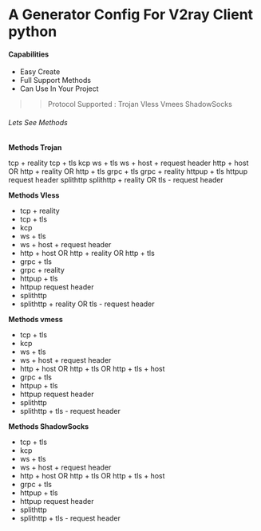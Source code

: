 # A Generator Config For V2ray Client python

#### Capabilities
- Easy Create 
- Full Support Methods
- Can Use In Your Project 


>> Protocol Supported : Trojan Vless Vmees ShadowSocks 

###### Lets See Methods

**Methods Trojan** 

tcp + reality
tcp + tls
kcp 
ws + tls
ws + host + request header
http + host OR http + reality OR http + tls
grpc + tls 
grpc + reality
httpup + tls
httpup request header
splithttp 
splithttp + reality OR tls - request header

**Methods Vless** 

- tcp + reality
- tcp + tls
- kcp 
- ws + tls
- ws + host + request header
- http + host OR http + reality OR http + tls
- grpc + tls 
- grpc + reality
- httpup + tls
- httpup request header
- splithttp 
- splithttp + reality OR tls - request header

**Methods vmess**	

- tcp + tls
- kcp 
- ws + tls
- ws + host + request header
- http + host OR http + tls OR http + tls + host
- grpc + tls 
- httpup + tls
- httpup request header
- splithttp 
- splithttp +  tls - request header

**Methods ShadowSocks**

- tcp + tls
- kcp 
- ws + tls
- ws + host + request header
- http + host OR http + tls OR http + tls + host
- grpc + tls 
- httpup + tls
- httpup request header
- splithttp 
- splithttp +  tls - request header
